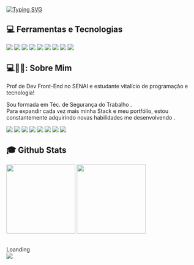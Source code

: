  <a href="https://git.io/typing-svg"><img src="https://readme-typing-svg.herokuapp.com?font=Fira+Code&pause=1000&color=FF5187&background=08080800&random=false&width=435&lines=oiii...Eu+sou+a+J%C3%A9ssica+%3C3" alt="Typing SVG" /></a>
## 💻 Ferramentas e Tecnologias
<div>
  <img src="https://img.shields.io/badge/HTML5-f56320?style=for-the-badge&logo=html5&logoColor=white" target="_blank"></a>
  <img src="https://img.shields.io/badge/CSS3-2079f5?style=for-the-badge&logo=css3&logoColor=white" target="_blank"></a>
  <img src="https://img.shields.io/badge/JavaScript-d0d02f?style=for-the-badge&logo=javascript&logoColor=black" target="_blank"></a>
  <img src="https://img.shields.io/badge/Github-1a1e21?style=for-the-badge&logo=github&logoColor=white" target="_blank"></a>
  <img src="https://img.shields.io/badge/Ilustrator-f8a829?style=for-the-badge&logo=adobeillustrator&logoColor=white" target="_blank"></a>
  <img src="https://img.shields.io/badge/Photoshop-35b4e8?style=for-the-badge&logo=adobephotoshop&logoColor=white" target="_blank"></a>
  <img src="https://img.shields.io/badge/PowerBI-f0c537?style=for-the-badge&logo=powerbi&logoColor=white" target="_blank"></a>
  <img src="https://img.shields.io/badge/figma-ff4b14?style=for-the-badge&logo=figma&logoColor=white" target="_blank"></a>
  <img src="https://img.shields.io/badge/Canva-5cceff?style=for-the-badge&logo=canva&logoColor=black" target="_blank"></a>
</div>
  
 ## 
## 💻🍺🧙: Sobre Mim


<div>
  <p>Prof de Dev Front-End no SENAI e estudante vitalício de programação e tecnologia!</p>
</div>

Sou formada em Téc. de Segurança do Trabalho  .<br> 
Para expandir cada vez mais minha Stack e meu portfólio, estou constantemente adquirindo novas habilidades  me desenvolvendo .<br>
 
<div>
  <a href="https://www.instagram.com/gustavo.feriani/(https://www.instagram.com/jess.araujinho/)" target="_blank"><img src="https://img.shields.io/badge/-Instagram-%23E4405F?style=for-the-badge&logo=instagram&logoColor=white" target="_blank"></a>
  <a href="" target="_blank"><img src="https://img.shields.io/badge/-Instagram-%23E4405F?style=for-the-badge&logo=instagram&logoColor=white" target="_blank"></a>
 	<a href="https://www.facebook.com/guhferiani" target="_blank"><img src="https://img.shields.io/badge/-Facebook-3b5998?style=for-the-badge&logo=instagram&logoColor=white" target="_blank"></a>
 	<a href="#" target="_blank"><img src="https://img.shields.io/badge/YouTube-FF0000?style=for-the-badge&logo=youtube&logoColor=white" target="_blank"></a>
  <a href="#" target="_blank"><img src="https://img.shields.io/badge/Twitch-9146FF?style=for-the-badge&logo=twitch&logoColor=white" target="_blank"></a>
  <a href="#" target="_blank"><img src="https://img.shields.io/badge/Discord-7289DA?style=for-the-badge&logo=discord&logoColor=white" target="_blank"></a> 
  <a href="#"> <img src="https://img.shields.io/badge/-Gmail-00a368?style=for-the-badge&logo=gmail&logoColor=white" target="_blank"></a>
  <a href="#" target="_blank"><img src="https://img.shields.io/badge/-LinkedIn-%230077B5?style=for-the-badge&logo=linkedin&logoColor=white" target="_blank"></a> 
</div>


 ## :mortar_board: Github Stats
<div>
  <a href="https://github.com/guuhferiani"></a>
  <img height="180em" src="https://github-readme-stats.vercel.app/api?username=jessaraujinho&show_icons=true&theme=dracula&include_all_commits=true&count_private=true"/>
  <img height="180em" src="https://github-readme-stats.vercel.app/api/top-langs/?username=jessaraujinho&layout=compact&langs_count=7&theme=dracula"/>
</div>


##
<div>
Loanding   
</div>
<div>
  <picture align="center"> 
    <img src="https://github.com/jessaraujinho/jessaraujinho/blob/main/snake-svg.svg">
  </picture
</div>
